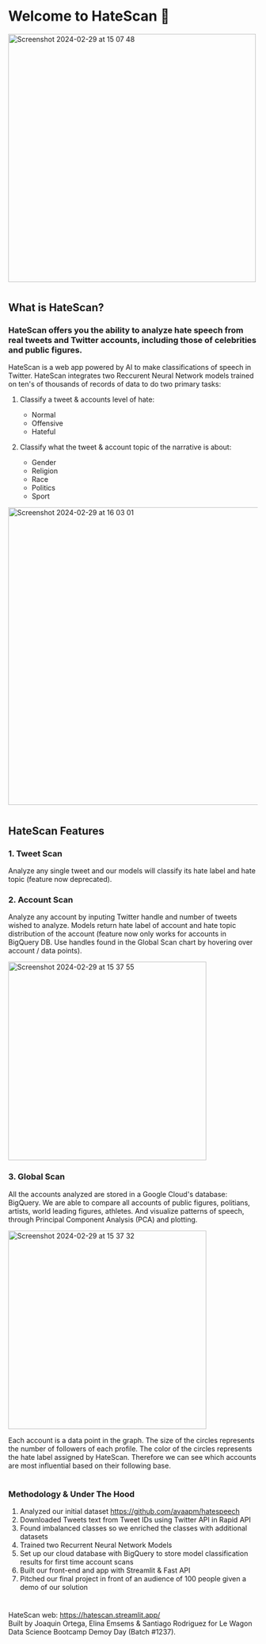 # Welcome to HateScan 📢

<img width="500" alt="Screenshot 2024-02-29 at 15 07 48" src="https://github.com/joaquin-ortega84/HateScan/assets/104449577/3ff8f7d9-1e05-4cc4-a4ca-2dcedfae33bd">

#

## What is HateScan?

### HateScan offers you the ability to analyze hate speech from real tweets and Twitter accounts, including those of celebrities and public figures. 

HateScan is a web app powered by AI to make classifications of speech in Twitter. HateScan integrates two Reccurent Neural Network models trained on ten's of thousands of records of data to do two primary tasks:

1. Classify a tweet & accounts level of hate:
   - Normal
   - Offensive
   - Hateful
     
3. Classify what the tweet & account topic of the narrative is about:
    - Gender
    - Religion
    - Race
    - Politics
    - Sport
  
<img width="600" alt="Screenshot 2024-02-29 at 16 03 01" src="https://github.com/joaquin-ortega84/Portfolio/assets/104449577/f6e62fe2-cd5e-4940-9ce0-a3d7ec03d86e">

# 

## HateScan Features

### 1. Tweet Scan
Analyze any single tweet and our models will classify its hate label and hate topic (feature now deprecated).

### 2. Account Scan
Analyze any account by inputing Twitter handle and number of tweets wished to analyze. Models return hate label of account and hate topic distribution of the account (feature now only works for accounts in BigQuery DB. Use handles found in the Global Scan chart by hovering over account / data points).

<img width="400" alt="Screenshot 2024-02-29 at 15 37 55" src="https://github.com/joaquin-ortega84/HateScan/assets/104449577/e76c5a44-75ba-4ccf-a190-87a7ecb8ccc8">

### 3. Global Scan
All the accounts analyzed are stored in a Google Cloud's database: BigQuery. We are able to compare all accounts of public figures, politians, artists, world leading figures, athletes. And visualize patterns of speech, through Principal Component Analysis (PCA) and plotting. 

<img width="400" alt="Screenshot 2024-02-29 at 15 37 32" src="https://github.com/joaquin-ortega84/HateScan/assets/104449577/6acb4c29-f341-4fd2-a182-b4be04376877">

Each account is a data point in the graph. The size of the circles represents the number of followers of each profile. The color of the circles represents the hate label assigned by HateScan. Therefore we can see which accounts are most influential based on their following base.

#

### Methodology & Under The Hood

1. Analyzed our initial dataset https://github.com/avaapm/hatespeech
2. Downloaded Tweets text from Tweet IDs using Twitter API in Rapid API
3. Found imbalanced classes so we enriched the classes with additional datasets
4. Trained two Recurrent Neural Network Models
5. Set up our cloud database with BigQuery to store model classification results for first time account scans
6. Built our front-end and app with Streamlit & Fast API
7. Pitched our final project in front of an audience of 100 people given a demo of our solution

#

HateScan web: https://hatescan.streamlit.app/ <br>
Built by Joaquin Ortega, Elina Emsems & Santiago Rodriguez for Le Wagon Data Science Bootcamp Demoy Day (Batch #1237).

